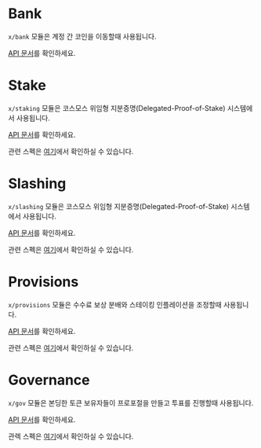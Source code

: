 # Bank

`x/bank` 모듈은 계정 간 코인을 이동할때 사용됩니다.

[API 문서](https://godoc.org/github.com/cosmos/cosmos-sdk/x/bank)를 확인하세요.

# Stake

`x/staking` 모듈은 코스모스 위임형 지분증명(Delegated-Proof-of-Stake) 시스템에서 사용됩니다.

[API 문서](https://godoc.org/github.com/cosmos/cosmos-sdk/x/staking)를 확인하세요.

관련 스펙은 [여기](https://github.com/cosmos/cosmos-sdk/tree/master/docs/spec/staking)에서 확인하실 수 있습니다.

# Slashing

`x/slashing` 모듈은 코스모스 위임형 지분증명(Delegated-Proof-of-Stake) 시스템에서 사용됩니다.

[API 문서](https://godoc.org/github.com/cosmos/cosmos-sdk/x/slashing)를 확인하세요.

관련 스펙은 [여기](https://github.com/cosmos/cosmos-sdk/tree/master/docs/spec/slashing)에서 확인하실 수 있습니다.

# Provisions

`x/provisions` 모듈은 수수료 보상 분배와 스테이킹 인플레이션을 조정할때 사용됩니다.

[API 문서](https://godoc.org/github.com/cosmos/cosmos-sdk/x/distribution)를 확인하세요.

관련 스펙은 [여기](https://github.com/cosmos/cosmos-sdk/tree/master/docs/spec/distribution)에서 확인하실 수 있습니다.

# Governance

`x/gov` 모듈은 본딩한 토큰 보유자들이 프로포절을 만들고 투표를 진행할때 사용됩니다.

[API 문서](https://godoc.org/github.com/cosmos/cosmos-sdk/x/gov)를 확인하세요.

관렉 스펙은 [여기](https://github.com/cosmos/cosmos-sdk/tree/master/docs/spec/governance)에서 확인하실 수 있습니다.
